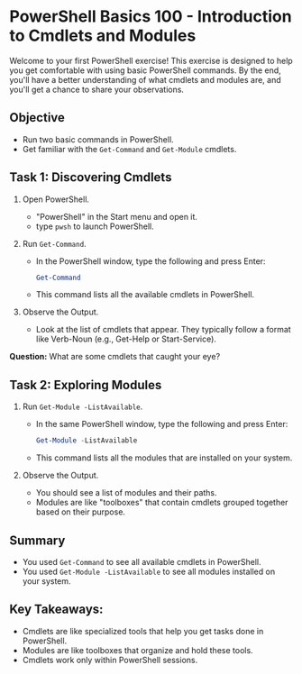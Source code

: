 # PowerShell Basics 100 - Introduction to Cmdlets and Modules

Welcome to your first PowerShell exercise! This exercise is designed to help you get comfortable with using basic PowerShell commands. 
By the end, you'll have a better understanding of what cmdlets and modules are, and you'll get a chance to share your observations.

## Objective

- Run two basic commands in PowerShell.
- Get familiar with the `Get-Command` and `Get-Module` cmdlets.


## Task 1: Discovering Cmdlets

1. Open PowerShell.

   -  "PowerShell" in the Start menu and open it.
   -  type `pwsh` to launch PowerShell.

2. Run `Get-Command`.
   - In the PowerShell window, type the following and press Enter:
     ```powershell
     Get-Command
     ```
   - This command lists all the available cmdlets in PowerShell.

3. Observe the Output.
   - Look at the list of cmdlets that appear. They typically follow a format like Verb-Noun (e.g., Get-Help or Start-Service).
   
**Question:** What are some cmdlets that caught your eye?


## Task 2: Exploring Modules


1. Run `Get-Module -ListAvailable`.
   - In the same PowerShell window, type the following and press Enter:
     ```powershell
     Get-Module -ListAvailable
     ```
   - This command lists all the modules that are installed on your system.

2. Observe the Output.
   - You should see a list of modules and their paths.
   - Modules are like "toolboxes" that contain cmdlets grouped together based on their purpose.


## Summary

- You used `Get-Command` to see all available cmdlets in PowerShell.
- You used `Get-Module -ListAvailable` to see all modules installed on your system.

## Key Takeaways:

- Cmdlets are like specialized tools that help you get tasks done in PowerShell.
- Modules are like toolboxes that organize and hold these tools.
- Cmdlets work only within PowerShell sessions. 